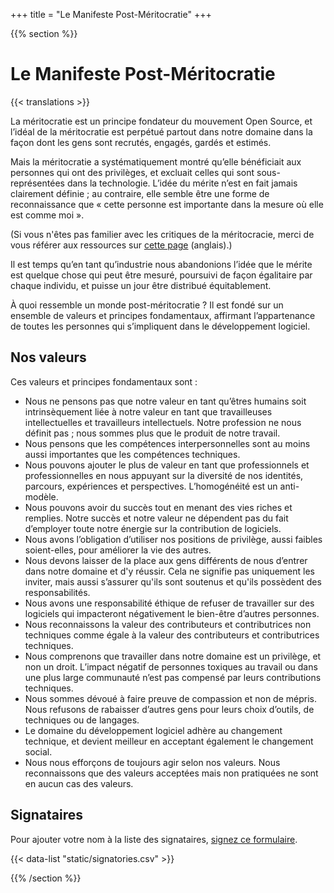 +++
title = "Le Manifeste Post-Méritocratie"
+++

{{% section %}}

# Le Manifeste Post-Méritocratie

{{< translations >}}

La méritocratie est un principe fondateur du mouvement Open Source, et l’idéal de la méritocratie est perpétué partout dans notre domaine dans la façon dont les gens sont recrutés, engagés, gardés et estimés.

Mais la méritocratie a systématiquement montré qu’elle bénéficiait aux personnes qui ont des privilèges, et excluait celles qui sont sous-représentées dans la technologie. L’idée du mérite n’est en fait jamais clairement définie&nbsp;; au contraire, elle semble être une forme de reconnaissance que «&nbsp;cette personne est importante dans la mesure où elle est comme moi&nbsp;».

(Si vous n'êtes pas familier avec les critiques de la méritocracie, merci de vous référer aux ressources sur <a href="/meritocracy/">cette page</a> (anglais).)

Il est temps qu’en tant qu’industrie nous abandonions l’idée que le mérite est quelque chose qui peut être mesuré,
poursuivi de façon égalitaire par chaque individu, et puisse un jour être distribué équitablement.

À quoi ressemble un monde post-méritocratie&nbsp;? Il est fondé sur un ensemble de valeurs et principes fondamentaux, affirmant l’appartenance de toutes les personnes qui s’impliquent dans le développement logiciel.

## Nos valeurs

Ces valeurs et principes fondamentaux sont&nbsp;:

* Nous ne pensons pas que notre valeur en tant qu’êtres humains soit intrinsèquement liée à notre valeur en tant que travailleuses intellectuelles et travailleurs intellectuels. Notre profession ne nous définit pas&nbsp;; nous sommes plus que le produit de notre travail.
* Nous pensons que les compétences interpersonnelles sont au moins aussi importantes que les compétences techniques.
* Nous pouvons ajouter le plus de valeur en tant que professionnels et professionnelles en nous appuyant sur la diversité de nos identités, parcours, expériences et perspectives. L’homogénéité est un anti-modèle.
* Nous pouvons avoir du succès tout en menant des vies riches et remplies. Notre succès et notre valeur ne dépendent pas du fait d’employer toute notre énergie sur la contribution de logiciels.
* Nous avons l’obligation d’utiliser nos positions de privilège, aussi faibles soient-elles, pour améliorer la vie des autres.
* Nous devons laisser de la place aux gens différents de nous d’entrer dans notre domaine et d'y réussir. Cela ne signifie pas uniquement les inviter, mais aussi s’assurer qu'ils sont soutenus et qu'ils possèdent des responsabilités. 
* Nous avons une responsabilité éthique de refuser de travailler sur des logiciels qui impacteront négativement le bien-être d’autres personnes.
* Nous reconnaissons la valeur des contributeurs et contributrices non techniques comme égale à la valeur des contributeurs et contributrices techniques.
* Nous comprenons que travailler dans notre domaine est un privilège, et non un droit. L’impact négatif de personnes toxiques au travail ou dans une plus large communauté n’est pas compensé par leurs contributions techniques.
* Nous sommes dévoué à faire preuve de compassion et non de mépris. Nous refusons de rabaisser d’autres gens pour leurs choix d’outils, de techniques ou de langages.
* Le domaine du développement logiciel adhère au changement technique, et devient meilleur en acceptant également le changement social.
* Nous nous efforçons de toujours agir selon nos valeurs. Nous reconnaissons que des valeurs acceptées mais non pratiquées ne sont en aucun cas des valeurs.

## Signataires

<p class="callout">
  Pour ajouter votre nom à la liste des signataires, <a href="https://goo.gl/forms/9JT45K1iuKcBSPFj2">signez ce formulaire</a>.
</p>

{{< data-list "static/signatories.csv" >}}

{{% /section %}}
